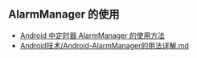 

## AlarmManager 的使用

* [Android 中定时器 AlarmManager 的使用方法](https://blog.iprac.cn/blogs/451.html)
* [Android技术/Android-AlarmManager的用法详解.md](https://github.com/dnxbjyj/jianshu-blog/blob/master/Android%E6%8A%80%E6%9C%AF/Android-AlarmManager%E7%9A%84%E7%94%A8%E6%B3%95%E8%AF%A6%E8%A7%A3.md)